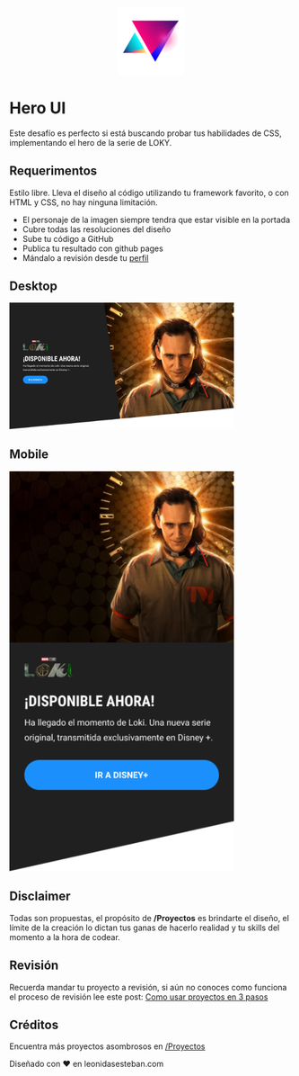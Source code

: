 <div align="center">
<img width="120px"  src="https://raw.githubusercontent.com/no-te-rindas/logo/main/Logo/LeonidasEsteban-destello-envolvente-cuadrada.png" />
</div>

# Hero UI
Este desafío es perfecto si está buscando probar tus habilidades de CSS, implementando el hero de la serie de LOKY.

## Requerimentos

Estilo libre. Lleva el diseño al código utilizando tu framework favorito, o con HTML y CSS, no hay ninguna limitación.

- El personaje de la imagen siempre tendra que estar visible en la portada
- Cubre todas las resoluciones del diseño
- Sube tu código a GitHub
- Publica tu resultado con github pages
- Mándalo a revisión desde tu [perfil](https://leonidasesteban.com/estudiante)

## Desktop

<img width="400px"  src="https://raw.githubusercontent.com/uxcristopher/imagenes/main/Readmes/Hero%20UI/hero-desktop.png" />


## Mobile

<img width="400px"  src="https://raw.githubusercontent.com/uxcristopher/imagenes/main/Readmes/Hero%20UI/hero-mobile.png" />

## Disclaimer

Todas son propuestas, el propósito de **/Proyectos** es brindarte el diseño, el límite de la creación lo dictan tus ganas de hacerlo realidad y tu skills del momento a la hora de codear.

## Revisión

Recuerda mandar tu proyecto a revisión, si aún no conoces como funciona el proceso de revisión lee este post: [Como usar proyectos en 3 pasos](https://leonidasesteban.com/blog/como-usar-proyectos-en-3-pasos)

## Créditos

Encuentra más proyectos asombrosos en [/Proyectos](https://leonidasesteban.com/proyectos)

Diseñado con ♥️ en leonidasesteban.com

